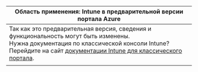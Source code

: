 |Область применения: Intune в предварительной версии портала Azure |
|--|
|Так как это предварительная версия, сведения и функциональность могут быть изменены.<br>Нужна документация по классической консоли Intune? Перейдите на сайт [документации Intune для классического портала](https://docs.microsoft.com/intune/understand-explore/introduction-to-microsoft-intune).|
| |
